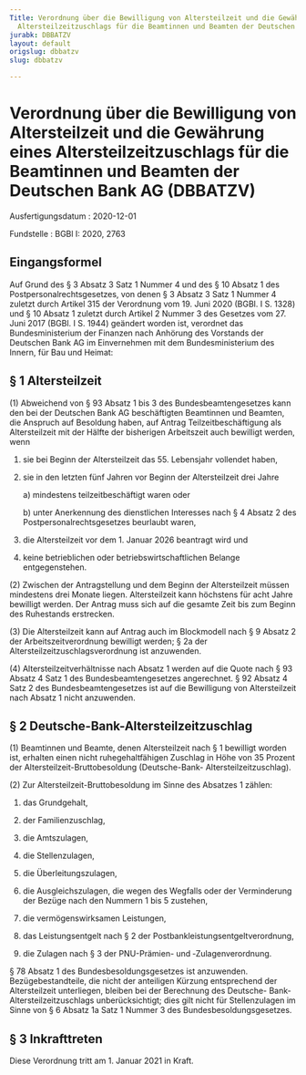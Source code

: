 ```yaml
---
Title: Verordnung über die Bewilligung von Altersteilzeit und die Gewährung eines
  Altersteilzeitzuschlags für die Beamtinnen und Beamten der Deutschen Bank AG
jurabk: DBBATZV
layout: default
origslug: dbbatzv
slug: dbbatzv

---
```


# Verordnung über die Bewilligung von Altersteilzeit und die Gewährung eines Altersteilzeitzuschlags für die Beamtinnen und Beamten der Deutschen Bank AG (DBBATZV)

Ausfertigungsdatum
:   2020-12-01

Fundstelle
:   BGBl I: 2020, 2763


## Eingangsformel

Auf Grund des § 3 Absatz 3 Satz 1 Nummer 4 und des § 10 Absatz 1 des
Postpersonalrechtsgesetzes, von denen § 3 Absatz 3 Satz 1 Nummer 4
zuletzt durch Artikel 315 der Verordnung vom 19. Juni 2020 (BGBl. I S.
1328) und § 10 Absatz 1 zuletzt durch Artikel 2 Nummer 3 des Gesetzes
vom 27. Juni 2017 (BGBl. I S. 1944) geändert worden ist, verordnet das
Bundesministerium der Finanzen nach Anhörung des Vorstands der
Deutschen Bank AG im Einvernehmen mit dem Bundesministerium des
Innern, für Bau und Heimat:


## § 1 Altersteilzeit

(1) Abweichend von § 93 Absatz 1 bis 3 des Bundesbeamtengesetzes kann
den bei der Deutschen Bank AG beschäftigten Beamtinnen und Beamten,
die Anspruch auf Besoldung haben, auf Antrag Teilzeitbeschäftigung als
Altersteilzeit mit der Hälfte der bisherigen Arbeitszeit auch
bewilligt werden, wenn

1.  sie bei Beginn der Altersteilzeit das 55. Lebensjahr vollendet haben,


2.  sie in den letzten fünf Jahren vor Beginn der Altersteilzeit drei
    Jahre

    a)  mindestens teilzeitbeschäftigt waren oder


    b)  unter Anerkennung des dienstlichen Interesses nach § 4 Absatz 2 des
        Postpersonalrechtsgesetzes beurlaubt waren,





3.  die Altersteilzeit vor dem 1. Januar 2026 beantragt wird und


4.  keine betrieblichen oder betriebswirtschaftlichen Belange
    entgegenstehen.




(2) Zwischen der Antragstellung und dem Beginn der Altersteilzeit
müssen mindestens drei Monate liegen. Altersteilzeit kann höchstens
für acht Jahre bewilligt werden. Der Antrag muss sich auf die gesamte
Zeit bis zum Beginn des Ruhestands erstrecken.

(3) Die Altersteilzeit kann auf Antrag auch im Blockmodell nach § 9
Absatz 2 der Arbeitszeitverordnung bewilligt werden; § 2a der
Altersteilzeitzuschlagsverordnung ist anzuwenden.

(4) Altersteilzeitverhältnisse nach Absatz 1 werden auf die Quote nach
§ 93 Absatz 4 Satz 1 des Bundesbeamtengesetzes angerechnet. § 92
Absatz 4 Satz 2 des Bundesbeamtengesetzes ist auf die Bewilligung von
Altersteilzeit nach Absatz 1 nicht anzuwenden.


## § 2 Deutsche-Bank-Altersteilzeitzuschlag

(1) Beamtinnen und Beamte, denen Altersteilzeit nach § 1 bewilligt
worden ist, erhalten einen nicht ruhegehaltfähigen Zuschlag in Höhe
von 35 Prozent der Altersteilzeit-Bruttobesoldung (Deutsche-Bank-
Altersteilzeitzuschlag).

(2) Zur Altersteilzeit-Bruttobesoldung im Sinne des Absatzes 1 zählen:

1.  das Grundgehalt,


2.  der Familienzuschlag,


3.  die Amtszulagen,


4.  die Stellenzulagen,


5.  die Überleitungszulagen,


6.  die Ausgleichszulagen, die wegen des Wegfalls oder der Verminderung
    der Bezüge nach den Nummern 1 bis 5 zustehen,


7.  die vermögenswirksamen Leistungen,


8.  das Leistungsentgelt nach § 2 der Postbankleistungsentgeltverordnung,


9.  die Zulagen nach § 3 der PNU-Prämien- und ‑Zulagenverordnung.



§ 78 Absatz 1 des Bundesbesoldungsgesetzes ist anzuwenden.
Bezügebestandteile, die nicht der anteiligen Kürzung entsprechend der
Altersteilzeit unterliegen, bleiben bei der Berechnung des Deutsche-
Bank-Altersteilzeitzuschlags unberücksichtigt; dies gilt nicht für
Stellenzulagen im Sinne von § 6 Absatz 1a Satz 1 Nummer 3 des
Bundesbesoldungsgesetzes.


## § 3 Inkrafttreten

Diese Verordnung tritt am 1. Januar 2021 in Kraft.

